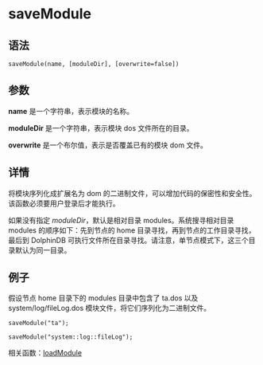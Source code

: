 # saveModule

## 语法

`saveModule(name, [moduleDir],
[overwrite=false])`

## 参数

**name** 是一个字符串，表示模块的名称。

**moduleDir** 是一个字符串，表示模块 dos 文件所在的目录。

**overwrite** 是一个布尔值，表示是否覆盖已有的模块 dom 文件。

## 详情

将模块序列化成扩展名为 dom 的二进制文件，可以增加代码的保密性和安全性。该函数必须要用户登录后才能执行。

如果没有指定 *moduleDir*，默认是相对目录 modules。系统搜寻相对目录 modules 的顺序如下：先到节点的 home
目录寻找，再到节点的工作目录寻找，最后到 DolphinDB 可执行文件所在目录寻找。请注意，单节点模式下，这三个目录默认为同一目录。

## 例子

假设节点 home 目录下的 modules 目录中包含了 ta.dos 以及 system/log/fileLog.dos 模块文件，将它们序列化为二进制文件。

```
saveModule("ta");

saveModule("system::log::fileLog");
```

相关函数：[loadModule](../l/loadModule.md)

